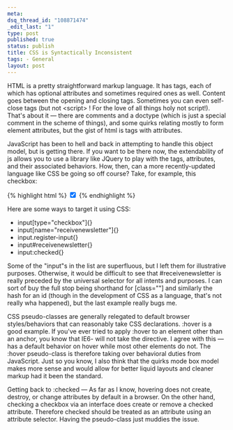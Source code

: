 ```yaml
--- 
meta: 
dsq_thread_id: "108871474" 
_edit_last: "1" 
type: post 
published: true 
status: publish 
title: CSS is Syntactically Inconsistent 
tags: - General 
layout: post 
--- 
```


HTML is a pretty straightforward markup language. It has tags, each of which has optional attributes and sometimes required ones as well. Content goes between the opening and closing tags. Sometimes you can even self-close tags (but not &lt;script&gt; ! For the love of all things holy not script!). That's about it — there are comments and a doctype (which is just a special comment in the scheme of things), and some quirks relating mostly to form element attributes, but the gist of html is tags with attributes.

JavaScript has been to hell and back in attempting to handle this object model, but is getting there. If you want to be there now, the extendability of js allows you to use a library like JQuery to play with the tags, attributes, and their associated behaviors. How, then, can a more recently-updated language like CSS be going so off course? Take, for example, this checkbox: 

{% highlight html %}
	<input type="checkbox" name="receivenewsletter" class="register-input" id="receivenewsletter" checked />
{% endhighlight %}

Here are some ways to target it using CSS:

  * input[type="checkbox"]{}
  * input[name="receivenewsletter"]{}
  * input.register-input{}
  * input#receivenewsletter{}
  * input:checked{}

Some of the "input"s in the list are superfluous, but I left them for illustrative purposes. Otherwise, it would be difficult to see that #receivenewsletter is really preceded by the universal selector for all intents and purposes. I can sort of buy the full stop being shorthand for [class=""] and similarly the hash for an id (though in the development of CSS as a language, that's not really wha happened), but the last example really bugs me.

CSS pseudo-classes are generally relegated to default browser styles/behaviors that can reasonably take CSS declarations. :hover is a good example. If you've ever tried to apply :hover to an element other than an anchor, you know that IE6- will not take the directive. I agree with this — <a> has a default behavior on hover while most other elements do not. The :hover pseudo-class is therefore taking over behavioral duties from JavaScript. Just so you know, I also think that the quirks mode box model makes more sense and would allow for better liquid layouts and cleaner markup had it been the standard.

Getting back to :checked — As far as I know, hovering does not create, destroy, or change attributes by default in a browser. On the other hand, checking a checkbox via an interface does create or remove a checked attribute. Therefore checked should be treated as an attribute using an attribute selector. Having the pseudo-class just muddies the issue.